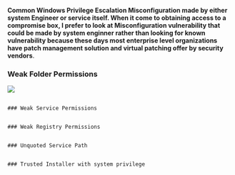 
**Common Windows Privilege Escalation Misconfiguration made by either system Engineer or service itself.
When it come to obtaining access to a compromise box, I prefer to look at Misconfiguration vulnerability that could be  made by system enginner rather than looking for known vulnerability because these days most enterprise level organizations have patch management solution and virtual patching  offer by security vendors**.

### Weak Folder Permissions

![](http://www.free4readers.com/photo_news/news/2018_Graceful_MHK/1.jpg)

```
``````````
```
### Weak Service Permissions
```
```

### Weak Registry Permissions
```
```

### Unquoted Service Path
```
```

### Trusted Installer with system privilege

```
```
